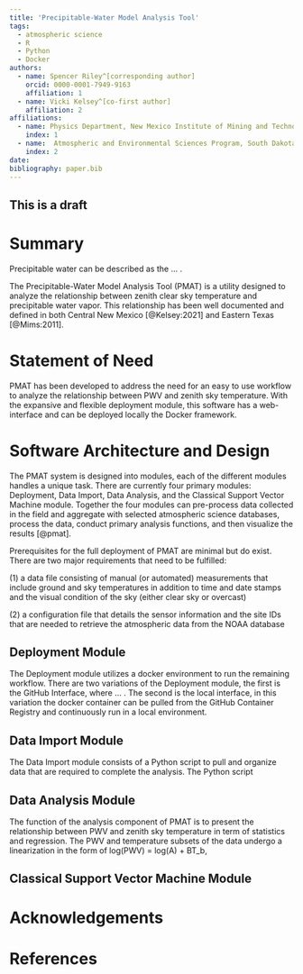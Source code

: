 ```yaml
---
title: 'Precipitable-Water Model Analysis Tool'
tags:
  - atmospheric science
  - R
  - Python
  - Docker
authors:
  - name: Spencer Riley^[corresponding author]
    orcid: 0000-0001-7949-9163 
    affiliation: 1
  - name: Vicki Kelsey^[co-first author]
    affiliation: 2
affiliations:
  - name: Physics Department, New Mexico Institute of Mining and Technology
    index: 1
  - name:  Atmospheric and Environmental Sciences Program, South Dakota School of Mines and Technology
    index: 2
date:
bibliography: paper.bib
---
```

## This is a draft
# Summary
Precipitable water can be described as the ... . 

The Precipitable-Water Model Analysis Tool (PMAT) is a utility designed to analyze the relationship between zenith clear sky temperature and precipitable water vapor. This relationship has been well documented and defined in both Central New Mexico [@Kelsey:2021] and Eastern Texas [@Mims:2011]. 

# Statement of Need
PMAT has been developed to address the need for an easy to use workflow to analyze the relationship between PWV and zenith sky temperature. With the expansive and flexible deployment module, this software has a web-interface and can be deployed locally the Docker framework. 

# Software Architecture and Design
The PMAT system is designed into modules, each of the different modules handles a unique task. There are currently four primary modules: Deployment, Data Import, Data Analysis, and the Classical Support Vector Machine module. Together the four modules can pre-process data collected in the field and aggregate with selected atmospheric science databases, process the data, conduct primary analysis functions, and then visualize the results [@pmat].

Prerequisites for the full deployment of PMAT are minimal but do exist. There are two major requirements that need to be fulfilled:

(1) a data file consisting of manual (or automated) measurements that include ground and sky temperatures in addition to time and date stamps and the visual condition of the sky (either clear sky or overcast)

(2) a configuration file that details the sensor information and the site IDs that are needed to retrieve the atmospheric data from the NOAA database

## Deployment Module
The Deployment module utilizes a docker environment to run the remaining workflow. 
There are two variations of the Deployment module, the first is the GitHub Interface, where ... . 
The second is the local interface, in this variation the docker container can be pulled from the GitHub Container Registry and continuously run in a local environment. 

## Data Import Module
The Data Import module consists of a Python script to pull and organize data that are required to complete the analysis. The Python script

## Data Analysis Module
The function of the analysis component of PMAT is to present the relationship between PWV and zenith sky temperature in term of statistics and regression. The PWV and temperature subsets of the data undergo a linearization in the form of 
log(PWV) = log(A) + BT_b,
## Classical Support Vector Machine Module

# Acknowledgements

# References
